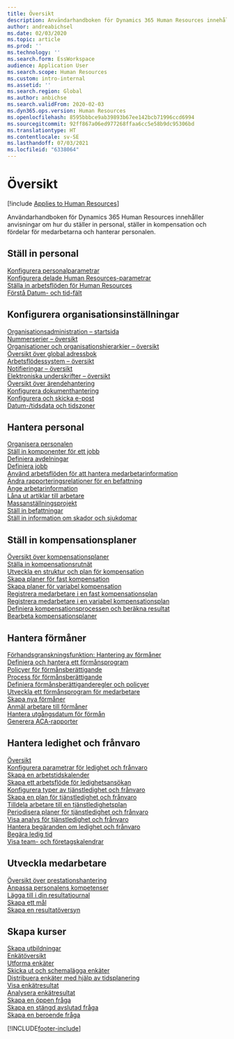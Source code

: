 ```yaml
---
title: Översikt
description: Användarhandboken för Dynamics 365 Human Resources innehåller anvisningar om hur du ställer in personal, ställer in kompensation och fördelar för medarbetarna och hanterar personalen.
author: andreabichsel
ms.date: 02/03/2020
ms.topic: article
ms.prod: ''
ms.technology: ''
ms.search.form: EssWorkspace
audience: Application User
ms.search.scope: Human Resources
ms.custom: intro-internal
ms.assetid: ''
ms.search.region: Global
ms.author: anbichse
ms.search.validFrom: 2020-02-03
ms.dyn365.ops.version: Human Resources
ms.openlocfilehash: 8595bbbce9ab39893b67ee142bcb71996ccd6994
ms.sourcegitcommit: 92ff867a06ed977268ffaa6cc5e58b9dc95306bd
ms.translationtype: HT
ms.contentlocale: sv-SE
ms.lasthandoff: 07/03/2021
ms.locfileid: "6338064"
---
```

# <a name="overview"></a>Översikt

[!include [Applies to Human Resources](../includes/applies-to-hr.md)]

Användarhandboken för Dynamics 365 Human Resources innehåller anvisningar om hur du ställer in personal, ställer in kompensation och fördelar för medarbetarna och hanterar personalen.

## <a name="set-up-human-resources"></a>Ställ in personal

[Konfigurera personalparametrar](hr-setup-parameters.md)</br>
[Konfigurera delade Human Resources-parametrar](hr-setup-shared-parameters.md)</br>
[Ställa in arbetsflöden för Human Resources](./hr-workflow-manage-employee-information.md)</br>
[Förstå Datum- och tid-fält](hr-setup-date-time-fields.md)</br>

## <a name="configure-organization-settings"></a>Konfigurera organisationsinställningar

[Organisationsadministration – startsida](../fin-ops-core/fin-ops/organization-administration/organization-administration-home-page.md?toc=/dynamics365/human-resources/toc.json)</br>
[Nummerserier – översikt](../fin-ops-core/fin-ops/organization-administration/number-sequence-overview.md?toc=/dynamics365/human-resources/toc.json)</br>
[Organisationer och organisationshierarkier – översikt](../fin-ops-core/fin-ops/organization-administration/organizations-organizational-hierarchies.md?toc=/dynamics365/human-resources/toc.json)</br>
[Översikt över global adressbok](../fin-ops-core/fin-ops/organization-administration/overview-global-address-book.md?toc=/dynamics365/human-resources/toc.json)</br>
[Arbetsflödessystem – översikt](../fin-ops-core/fin-ops/organization-administration/overview-workflow-system.md?toc=/dynamics365/human-resources/toc.json)</br>
[Notifieringar – översikt](../fin-ops-core/fin-ops/get-started/alerts-overview.md?toc=/dynamics365/human-resources/toc.json)</br>
[Elektroniska underskrifter – översikt](../fin-ops-core/fin-ops/organization-administration/electronic-signature-overview.md?toc=/dynamics365/human-resources/toc.json)</br>
[Översikt över ärendehantering](../fin-ops-core/fin-ops/organization-administration/cases.md?toc=/dynamics365/human-resources/toc.json)</br>
[Konfigurera dokumenthantering](../fin-ops-core/fin-ops/organization-administration/configure-document-management.md?toc=/dynamics365/human-resources/toc.json)</br>
[Konfigurera och skicka e-post](../fin-ops-core/fin-ops/organization-administration/configure-email.md?toc=/dynamics365/human-resources/toc.json)</br>
[Datum-/tidsdata och tidszoner](../fin-ops-core/fin-ops/organization-administration/date-time-zones.md?toc=/dynamics365/human-resources/toc.json)</br>

## <a name="manage-personnel"></a>Hantera personal

[Organisera personalen](hr-personnel-departments-jobs-positions.md)</br>
[Ställ in komponenter för ett jobb](hr-personnel-jobs.md)</br>
[Definiera avdelningar](hr-personnel-define-departments.md)</br>
[Definiera jobb](hr-personnel-define-jobs.md)</br>
[Använd arbetsflöden för att hantera medarbetarinformation](hr-workflow-manage-employee-information.md)</br>
[Ändra rapporteringsrelationer för en befattning](hr-personnel-modify-reporting-relationships-position.md)</br>
[Ange arbetarinformation](hr-personnel-enter-worker-information.md)</br>
[Låna ut artiklar till arbetare](hr-personnel-loan-item-worker.md)</br>
[Massanställningsprojekt](hr-personnel-mass-hire-projects.md)</br>
[Ställ in befattningar](hr-personnel-set-up-positions.md)</br>
[Ställ in information om skador och sjukdomar](hr-personnel-set-up-injury-illness-information.md)</br>

## <a name="set-up-compensation-plans"></a>Ställ in kompensationsplaner

[Översikt över kompensationsplaner](hr-compensation-overview.md)</br>
[Ställa in kompensationsrutnät](hr-compensation-grids.md)</br>
[Utveckla en struktur och plan för kompensation](hr-compensation-structure.md)</br>
[Skapa planer för fast kompensation](hr-compensation-fixed-plans.md)</br>
[Skapa planer för variabel kompensation](hr-compensation-variable-plans.md)</br>
[Registrera medarbetare i en fast kompensationsplan](hr-compensation-enroll-employees-fixed.md)</br>
[Registrera medarbetare i en variabel kompensationsplan](hr-compensation-enroll-employees-variable.md)</br>
[Definiera kompensationsprocessen och beräkna resultat](hr-compensation-define-process.md)</br>
[Bearbeta kompensationsplaner](hr-compensation-process.md)</br>

## <a name="manage-benefits"></a>Hantera förmåner

[Förhandsgranskningsfunktion: Hantering av förmåner](hr-benefits-management-overview.md)</br>
[Definiera och hantera ett förmånsprogram](hr-benefits-manage-program.md)</br>
[Policyer för förmånsberättigande](hr-benefits-eligibility-policies.md)</br>
[Process för förmånsberättigande](hr-benefits-eligibility-process.md)</br>
[Definiera förmånsberättiganderegler och policyer](hr-benefits-define-eligibility-rules.md)</br>
[Utveckla ett förmånsprogram för medarbetare](hr-benefits-deliver-employee-benefits-program.md)</br>
[Skapa nya förmåner](hr-benefits-create.md)</br>
[Anmäl arbetare till förmåner](hr-benefits-enroll-workers.md)</br>
[Hantera utgångsdatum för förmån](hr-benefits-expiration-dates.md)</br>
[Generera ACA-rapporter](hr-benefits-aca-reports.md)</br>

## <a name="manage-leave-and-absence"></a>Hantera ledighet och frånvaro

[Översikt](hr-leave-and-absence-overview.md)</br>
[Konfigurera parametrar för ledighet och frånvaro](hr-leave-and-absence-parameters.md)</br>
[Skapa en arbetstidskalender](hr-leave-and-absence-working-time-calendar.md)</br>
[Skapa ett arbetsflöde för ledighetsansökan](hr-leave-and-absence-workflow.md)</br>
[Konfigurera typer av tjänstledighet och frånvaro](hr-leave-and-absence-types.md)</br>
[Skapa en plan för tjänstledighet och frånvaro](hr-leave-and-absence-plans.md)</br>
[Tilldela arbetare till en tjänstledighetsplan](hr-leave-and-absence-enroll.md)</br>
[Periodisera planer för tjänstledighet och frånvaro](hr-leave-and-absence-accrue.md)</br>
[Visa analys för tjänstledighet och frånvaro](hr-leave-and-absence-analytics.md)</br>
[Hantera begäranden om ledighet och frånvaro](hr-employee-self-service-manage-requests.md)</br>
[Begära ledig tid](hr-employee-self-service-request-time-off.md)</br>
[Visa team- och företagskalendrar](hr-employee-self-service-calendar.md)</br>

## <a name="develop-employees"></a>Utveckla medarbetare

[Översikt över prestationshantering](hr-develop-performance-management-overview.md)</br>
[Anpassa personalens kompetenser](hr-develop-skills.md)</br>
[Lägga till i din resultatjournal](hr-develop-add-performance-journal.md)</br>
[Skapa ett mål](hr-develop-create-goal.md)</br>
[Skapa en resultatöversyn](hr-develop-create-performance-review.md)</br>

## <a name="create-courses"></a>Skapa kurser

[Skapa utbildningar](hr-learning-courses.md)</br>
[Enkätöversikt](hr-learning-questionnaires.md)</br>
[Utforma enkäter](hr-learning-design-questionnaires.md)</br>
[Skicka ut och schemalägga enkäter](hr-learning-distribute-questionnaires.md)</br>
[Distribuera enkäter med hjälp av tidsplanering](hr-learning-distribute-questionnaires-scheduling.md)</br>
[Visa enkätresultat](hr-learning-evaluate-questionnaire-results.md)</br>
[Analysera enkätresultat](hr-learning-analyze-questionnaire-results.md)</br>
[Skapa en öppen fråga](hr-learning-create-open-ended-question.md)</br>
[Skapa en stängd avslutad fråga](hr-learning-create-closed-ended-question.md)</br>
[Skapa en beroende fråga](hr-learning-depending-question.md)</br>





[!INCLUDE[footer-include](../includes/footer-banner.md)]